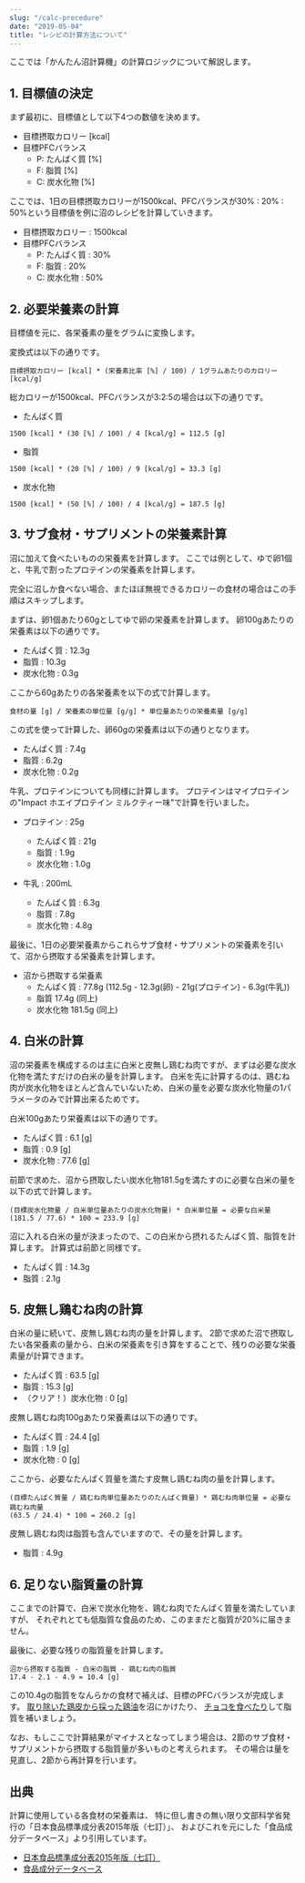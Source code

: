 ```yaml
---
slug: "/calc-precedure"
date: "2019-05-04"
title: "レシピの計算方法について"
---
```



ここでは「かんたん沼計算機」の計算ロジックについて解説します。


## 1. 目標値の決定

まず最初に、目標値として以下4つの数値を決めます。

- 目標摂取カロリー [kcal]
- 目標PFCバランス
    - P: たんぱく質 [%]
    - F: 脂質 [%]
    - C: 炭水化物 [%]

ここでは、1日の目標摂取カロリーが1500kcal、PFCバランスが30% : 20% : 50%という目標値を例に沼のレシピを計算していきます。

- 目標摂取カロリー : 1500kcal
- 目標PFCバランス
    - P: たんぱく質 : 30%
    - F: 脂質 : 20%
    - C: 炭水化物 : 50%


## 2. 必要栄養素の計算

目標値を元に、各栄養素の量をグラムに変換します。

変換式は以下の通りです。

```
目標摂取カロリー [kcal] * (栄養素比率 [%] / 100) / 1グラムあたりのカロリー [kcal/g]
```

総カロリーが1500kcal、PFCバランスが3:2:5の場合は以下の通りです。

- たんぱく質

```
1500 [kcal] * (30 [%] / 100) / 4 [kcal/g] = 112.5 [g]
```

- 脂質

```
1500 [kcal] * (20 [%] / 100) / 9 [kcal/g] = 33.3 [g]
```

- 炭水化物

```
1500 [kcal] * (50 [%] / 100) / 4 [kcal/g] = 187.5 [g]
```


## 3. サブ食材・サプリメントの栄養素計算

沼に加えて食べたいものの栄養素を計算します。
ここでは例として、ゆで卵1個と、牛乳で割ったプロテインの栄養素を計算します。

完全に沼しか食べない場合、またほぼ無視できるカロリーの食材の場合はこの手順はスキップします。

まずは、卵1個あたり60gとしてゆで卵の栄養素を計算します。
卵100gあたりの栄養素は以下の通りです。

- たんぱく質 : 12.3g
- 脂質 : 10.3g
- 炭水化物 : 0.3g

ここから60gあたりの各栄養素を以下の式で計算します。

```
食材の量 [g] / 栄養素の単位量 [g/g] * 単位量あたりの栄養素量 [g/g]
```

この式を使って計算した、卵60gの栄養素は以下の通りとなります。

- たんぱく質 : 7.4g
- 脂質 : 6.2g
- 炭水化物 : 0.2g

牛乳、プロテインについても同様に計算します。
プロテインはマイプロテインの"Impact ホエイプロテイン ミルクティー味"で計算を行いました。

- プロテイン : 25g
    - たんぱく質 : 21g
    - 脂質 : 1.9g
    - 炭水化物 : 1.0g

- 牛乳 : 200mL
    - たんぱく質 : 6.3g
    - 脂質 : 7.8g
    - 炭水化物 : 4.8g

最後に、1日の必要栄養素からこれらサブ食材・サプリメントの栄養素を引いて、沼から摂取する栄養素を計算します。

- 沼から摂取する栄養素
    - たんぱく質 : 77.8g (112.5g - 12.3g(卵) - 21g(プロテイン) - 6.3g(牛乳))
    - 脂質 17.4g (同上)
    - 炭水化物 181.5g (同上)


## 4. 白米の計算

沼の栄養素を構成するのは主に白米と皮無し鶏むね肉ですが、まずは必要な炭水化物を満たすだけの白米の量を計算します。
白米を先に計算するのは、鶏むね肉が炭水化物をほとんど含んでいないため、白米の量を必要な炭水化物量の1パラメータのみで計算出来るためです。

白米100gあたり栄養素は以下の通りです。

- たんぱく質 : 6.1 [g]
- 脂質 : 0.9 [g]
- 炭水化物 : 77.6 [g]

前節で求めた、沼から摂取したい炭水化物181.5gを満たすのに必要な白米の量を以下の式で計算します。

```
(目標炭水化物量 / 白米単位量あたりの炭水化物量) * 白米単位量 = 必要な白米量
(181.5 / 77.6) * 100 = 233.9 [g]
```

沼に入れる白米の量が決まったので、この白米から摂れるたんぱく質、脂質を計算します。
計算式は前節と同様です。

- たんぱく質 : 14.3g
- 脂質 : 2.1g


## 5. 皮無し鶏むね肉の計算

白米の量に続いて、皮無し鶏むね肉の量を計算します。
2節で求めた沼で摂取したい各栄養素の量から、白米の栄養素を引き算をすることで、残りの必要な栄養素量が計算できます。

- たんぱく質 : 63.5 [g]
- 脂質 : 15.3 [g]
- （クリア！）炭水化物 : 0 [g]

皮無し鶏むね肉100gあたり栄養素は以下の通りです。

- たんぱく質 : 24.4 [g]
- 脂質 : 1.9 [g]
- 炭水化物 : 0 [g]

ここから、必要なたんぱく質量を満たす皮無し鶏むね肉の量を計算します。

```
(目標たんぱく質量 / 鶏むね肉単位量あたりのたんぱく質量) * 鶏むね肉単位量 = 必要な鶏むね肉量
(63.5 / 24.4) * 100 = 260.2 [g]
```

皮無し鶏むね肉は脂質も含んでいますので、その量を計算します。

- 脂質 : 4.9g


## 6. 足りない脂質量の計算

ここまでの計算で、白米で炭水化物を、鶏むね肉でたんぱく質量を満たしていますが、
それぞれとても低脂質な食品のため、このままだと脂質が20%に届きません。

最後に、必要な残りの脂質量を計算します。

```
沼から摂取する脂質 - 白米の脂質 - 鶏むね肉の脂質
17.4 - 2.1 - 4.9 = 10.4 [g]
```

この10.4gの脂質をなんらかの食材で補えば、目標のPFCバランスが完成します。
[取り除いた鶏皮から採った鶏油](https://www.youtube.com/watch?v=MT3p04phfJA)を沼にかけたり、
[チョコを食べたり](https://www.youtube.com/watch?v=mL7W2YrmXHs&feature=youtu.be&t=637)して脂質を補いましょう。

なお、もしここで計算結果がマイナスとなってしまう場合は、2節のサブ食材・サプリメントから摂取する脂質量が多いものと考えられます。
その場合は量を見直し、2節から再計算を行います。


## 出典

計算に使用している各食材の栄養素は、
特に但し書きの無い限り文部科学省発行の「日本食品標準成分表2015年版（七訂）」、
およびこれを元にした「食品成分データベース」より引用しています。

- [日本食品標準成分表2015年版（七訂）](https://www.mext.go.jp/a_menu/syokuhinseibun/1365295.htm)
- [食品成分データベース](https://fooddb.mext.go.jp/)
